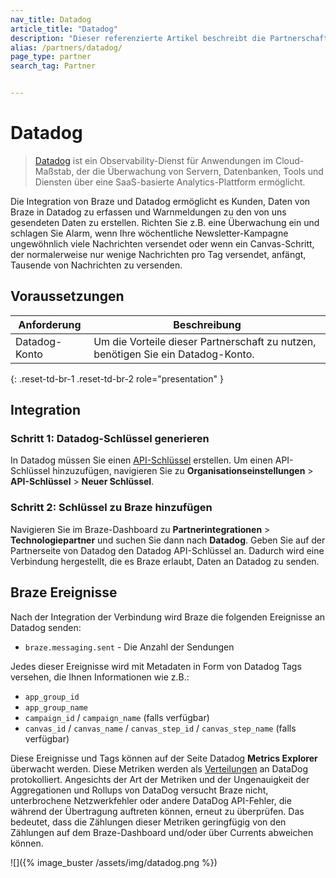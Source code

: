 ```yaml
---
nav_title: Datadog
article_title: "Datadog"
description: "Dieser referenzierte Artikel beschreibt die Partnerschaft mit Braze und Datadog, einem Observability-Dienst für Cloud-basierte Anwendungen, der die Überwachung von Servern, Datenbanken, Tools und Diensten über eine SaaS-basierte Analytics-Plattform ermöglicht."
alias: /partners/datadog/
page_type: partner
search_tag: Partner


---
```


# Datadog

> [Datadog](https://www.datadoghq.com/) ist ein Observability-Dienst für Anwendungen im Cloud-Maßstab, der die Überwachung von Servern, Datenbanken, Tools und Diensten über eine SaaS-basierte Analytics-Plattform ermöglicht.

Die Integration von Braze und Datadog ermöglicht es Kunden, Daten von Braze in Datadog zu erfassen und Warnmeldungen zu den von uns gesendeten Daten zu erstellen. Richten Sie z.B. eine Überwachung ein und schlagen Sie Alarm, wenn Ihre wöchentliche Newsletter-Kampagne ungewöhnlich viele Nachrichten versendet oder wenn ein Canvas-Schritt, der normalerweise nur wenige Nachrichten pro Tag versendet, anfängt, Tausende von Nachrichten zu versenden. 

## Voraussetzungen 

| Anforderung | Beschreibung |
|---|---|
| Datadog-Konto | Um die Vorteile dieser Partnerschaft zu nutzen, benötigen Sie ein Datadog-Konto. |
{: .reset-td-br-1 .reset-td-br-2 role="presentation" }

## Integration

### Schritt 1: Datadog-Schlüssel generieren

In Datadog müssen Sie einen [API-Schlüssel](https://docs.datadoghq.com/account_management/api-app-keys/#api-keys) erstellen. Um einen API-Schlüssel hinzuzufügen, navigieren Sie zu **Organisationseinstellungen** > **API-Schlüssel** > **Neuer Schlüssel**.

### Schritt 2: Schlüssel zu Braze hinzufügen

Navigieren Sie im Braze-Dashboard zu **Partnerintegrationen** > **Technologiepartner** und suchen Sie dann nach **Datadog**. Geben Sie auf der Partnerseite von Datadog den Datadog API-Schlüssel an. Dadurch wird eine Verbindung hergestellt, die es Braze erlaubt, Daten an Datadog zu senden.

## Braze Ereignisse

Nach der Integration der Verbindung wird Braze die folgenden Ereignisse an Datadog senden:

- `braze.messaging.sent` - Die Anzahl der Sendungen

Jedes dieser Ereignisse wird mit Metadaten in Form von Datadog Tags versehen, die Ihnen Informationen wie z.B.:

- `app_group_id`
- `app_group_name`
- `campaign_id` / `campaign_name` (falls verfügbar)
- `canvas_id` / `canvas_name` / `canvas_step_id` / `canvas_step_name` (falls verfügbar)

Diese Ereignisse und Tags können auf der Seite Datadog **Metrics Explorer** überwacht werden. Diese Metriken werden als [Verteilungen](https://docs.datadoghq.com/metrics/distributions/) an DataDog protokolliert. Angesichts der Art der Metriken und der Ungenauigkeit der Aggregationen und Rollups von DataDog versucht Braze nicht, unterbrochene Netzwerkfehler oder andere DataDog API-Fehler, die während der Übertragung auftreten können, erneut zu überprüfen. Das bedeutet, dass die Zählungen dieser Metriken geringfügig von den Zählungen auf dem Braze-Dashboard und/oder über Currents abweichen können.

![]({% image_buster /assets/img/datadog.png %})

